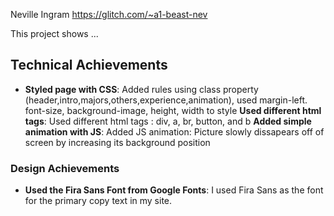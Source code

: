 Neville Ingram
https://glitch.com/~a1-beast-nev

This project shows ...

## Technical Achievements

- **Styled page with CSS**: Added rules using class property (header,intro,majors,others,experience,animation), used margin-left. font-size, background-image, height, width to style
  **Used different html tags**: Used different html tags : div, a, br, button, and b
  **Added simple animation with JS**: Added JS animation: Picture slowly dissapears off of screen by increasing its background position

### Design Achievements

- **Used the Fira Sans Font from Google Fonts**: I used Fira Sans as the font for the primary copy text in my site.
